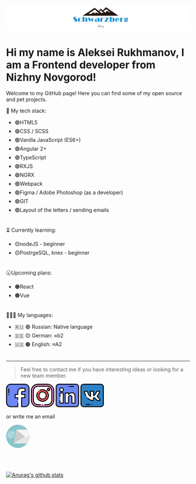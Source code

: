 [![logo](https://github.com/Schwarzberg-A/Schwarzberg-A/blob/main/img/Sberg2.png)](https://github.com/Schwarzberg-A)   
# Hi my name is **Aleksei Rukhmanov**, I am a Frontend developer from Nizhny Novgorod!

Welcome to my GitHub page! Here you can find some of my open source and pet projects.


💪 My tech stack:
* 🟢HTML5
* 🟢CSS / SCSS
* 🟢Vanilla JavaScript (ES6+)
* 🟢Angular 2+
* 🟢TypeScript
* 🟢RXJS
* 🟢NGRX
* 🟢Webpack
* 🟢Figma / Adobe Photoshop (as a developer)
* 🟢GIT 
* 🟢Layout of the letters / sending emails
<br/><br/>


<!-----------------more-------------------------->


⏳ Currently learning:
* 🟡nodeJS - beginner
* 🟡PostrgeSQL, knex - beginner 
<br/><br/>

🕣Upcoming plans:
* 🟠React
* 🟠Vue 
<br/><br/>

👨💬👦 My languages:
* 🇷🇺 🟢 Russian: Native language
* 🇩🇪 🟡 German: ≈b2
* 🇺🇸 🟠 English: ≈A2
<br/><br/>
-------------------------

>Feel free to contact me if you have interesting ideas or looking for a new team member.


[![facebook](https://github.com/Schwarzberg-A/Schwarzberg-A/blob/main/img/facebook.png)](https://www.facebook.com/profile.php?id=100022285489839)
[![instagram](https://github.com/Schwarzberg-A/Schwarzberg-A/blob/main/img/instagram.png)](https://www.instagram.com/aleksei.rukhmanov/)
[![linkedin](https://github.com/Schwarzberg-A/Schwarzberg-A/blob/main/img/linkedin.png)](https://www.linkedin.com/in/aleksei-rukhmanov-77aba7203)
[![vk](https://github.com/Schwarzberg-A/Schwarzberg-A/blob/main/img/vk.png)](https://vk.com/mickjay)


or write me an email

[![Email](https://github.com/Schwarzberg-A/Schwarzberg-A/blob/main/img/send.png)](mailto:aleksei.rukhmanov@gmx.de)

<br/><br/>

[![Anurag's github stats](https://github-readme-stats.vercel.app/api?username=Schwarzberg-A&show_icons=true&theme=tokyonight)](https://github.com/anuraghazra/github-readme-stats)

 
